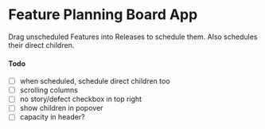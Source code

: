 # Feature Planning Board App

Drag unscheduled Features into Releases to schedule them. Also schedules their direct children.

#### Todo

- [ ] when scheduled, schedule direct children too
- [ ] scrolling columns
- [ ] no story/defect checkbox in top right
- [ ] show children in popover
- [ ] capacity in header?

